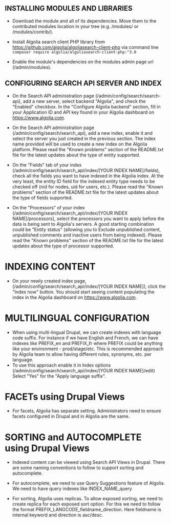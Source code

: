 INSTALLING MODULES AND LIBRARIES
--------------------------------
 * Download the module and all of its dependencies. Move them to the contributed
   modules location in your tree (e.g. /modules/ or /modules/contrib/).

 * Install Algolia search client PHP library from
   https://github.com/algolia/algoliasearch-client-php via command line
   `composer require algolia/algoliasearch-client-php:^3.0`

 * Enable the module's dependencies on the modules admin page url (/admin/modules).


CONFIGURING SEARCH API SERVER AND INDEX
---------------------------------------

 * On the Search API administration page (/admin/config/search/search-api), add
   a new server, select backend "Algolia", and check the "Enabled" checkbox.
   In the "Configure Algolia backend" section, fill in your Application ID and
   API key found in your Algolia dashboard on https://www.algolia.com.

 * On the Search API administration page (/admin/config/search/search_api), add
   a new index, enable it and select the server you just created in the previous
   section. The index name provided will be used to create a new index on the
   Algolia platform. Please read the "Known problems" section of the README.txt
   file for the latest updates about the type of entity supported.

 * On the "Fields" tab of your index
   (/admin/config/search/search_api/index/[YOUR INDEX NAME]/fields), check all
   the fields you want to have indexed in the Algolia index. At the very least,
   the entity ID field for the indexed entity type needs to be checked off (nid
   for nodes, uid for users, etc.). Please read the "Known problems" section of
   the README.txt file for the latest updates about the type of fields
   supported.

 * On the "Processors" of your index
   (/admin/config/search/search_api/index/[YOUR INDEX NAME]/processors),
   select the processors you want to apply before the data is being sent to
   Algolia's servers. A good starting combination could be "Entity status"
   (allowing you to Exclude unpublished content, unpublished comments and
   inactive users from being indexed). Please read the "Known problems" section
   of the README.txt file for the latest updates about the type of processor
   supported.

# INDEXING CONTENT
* On your newly created index page, (/admin/config/search/search_api/index/[YOUR
  INDEX NAME]), click the "Index now" button. You should start seeing content
  populating the index in the Algolia dashboard on https://www.algolia.com.

# MULTILINGUAL CONFIGURATION
* When using multi-lingual Drupal, we can create indexes with language code
  suffix. For instance if we have English and French, we can have indexes
  like PREFIX_en and PREFIX_fr where PREFIX could be anything like your
  environment - prod/stage/etc. This is recommended approach by Algolia team to
  allow having different rules, synonyms, etc. per language.
* To use this approach enable it in Index options
  (/admin/config/search/search_api/index/[YOUR INDEX NAME]/edit)
  Select "Yes" for the "Apply language suffix".

# FACETs using Drupal Views
* For facets, Algolia has separate setting. Administrators need to ensure facets
  configured in Drupal and in Algolia are the same.

# SORTING and AUTOCOMPLETE using Drupal Views
* Indexed content can be viewed using Search API Views in Drupal. There are some
  naming conventions to follow to support sorting and autocomplete.

* For autocomplete, we need to use Query Suggestions feature of Algolia. We need
  to have query indexes like INDEX_NAME_query

* For sorting, Algolia uses replicas. To allow exposed sorting, we need to
  create replica for each exposed sort option. For this we need to follow the
  format PREFIX_LANGCODE_fieldname_direction. Here fieldname is internal keyword
  and direction is asc/desc.
